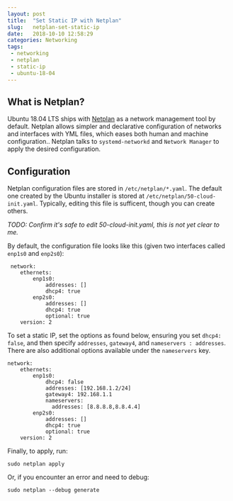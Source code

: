 ```yaml
---
layout: post
title:  "Set Static IP with Netplan"
slug:   netplan-set-static-ip
date:   2018-10-10 12:58:29
categories: Networking
tags: 
 - networking
 - netplan
 - static-ip
 - ubuntu-18-04
---
```


## What is Netplan?
Ubuntu 18.04 LTS ships with [Netplan](https://netplan.io) as a network management tool 
by default. Netplan allows simpler and declarative configuration of networks and 
interfaces with YML files, which eases both human and machine configuration.. Netplan 
talks to `systemd-networkd` and `Network Manager` to apply the desired configuration.

## Configuration
Netplan configuration files are stored in `/etc/netplan/*.yaml`. The default one created 
by the Ubuntu installer is stored at `/etc/netplan/50-cloud-init.yaml`. Typically, 
editing this file is sufficent, though you can create others.

*TODO: Confirm it's safe to edit 50-cloud-init.yaml, this is not yet clear to me.*

By default, the configuration file looks like this (given two interfaces called `enp1s0` 
and `enp2s0`): 
```
 network:
    ethernets:
        enp1s0:
            addresses: []
            dhcp4: true
        enp2s0:
            addresses: []
            dhcp4: true
            optional: true
    version: 2
```

To set a static IP, set the options as found below, ensuring you set `dhcp4: false`, and 
then specify `addresses`, `gateway4`, and `nameservers : addresses`. There are also 
additional options available under the `nameservers` key.
```
network:
    ethernets:
        enp1s0:
            dhcp4: false
            addresses: [192.168.1.2/24]
            gateway4: 192.168.1.1
            nameservers:
              addresses: [8.8.8.8,8.8.4.4]
        enp2s0:
            addresses: []
            dhcp4: true
            optional: true
    version: 2
```

Finally, to apply, run:
```
sudo netplan apply
```

Or, if you encounter an error and need to debug:
```
sudo netplan --debug generate
```
